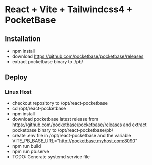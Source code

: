 # React + Vite + Tailwindcss4 + PocketBase

## Installation

- npm install
- download https://github.com/pocketbase/pocketbase/releases
- extract pocketbase binary to ./pb/

## Deploy

### Linux Host

- checkout repository to /opt/react-pocketbase
- cd /opt/react-pocketbase
- npm install
- download pocketbase latest release from https://github.com/pocketbase/pocketbase/releases and extract pocketbase binary to /opt/react-pocketbase/pb/
- create .env file in /opt/react-pocketbase and the variable VITE_PB_BASE_URL="http://pocketbase.myhost.com:8090"
- npm run build
- npm run pb:serve
- TODO: Generate systemd service file
